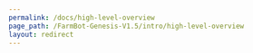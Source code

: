 ```yaml
---
permalink: /docs/high-level-overview
page_path: /FarmBot-Genesis-V1.5/intro/high-level-overview
layout: redirect
---
```

